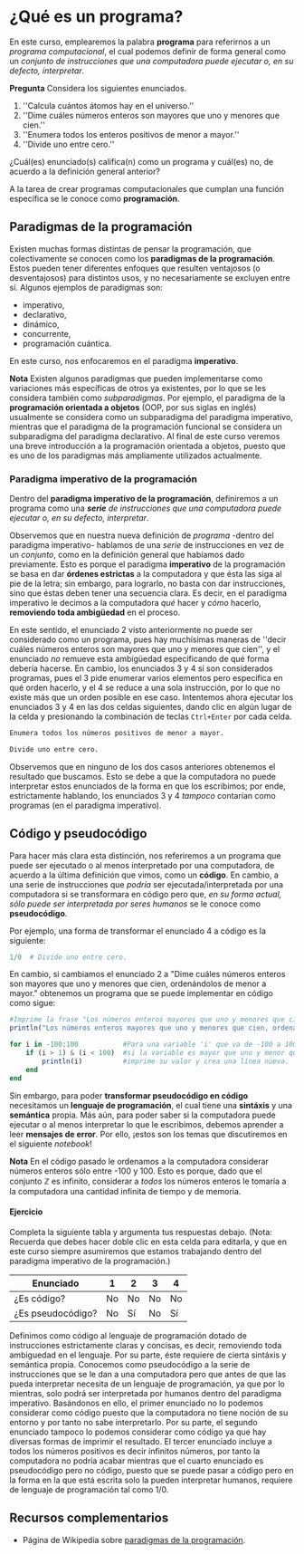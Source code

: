 # ¿Qué es un programa?

En este curso, emplearemos la palabra **programa** para referirnos a un _programa computacional_, el cual podemos definir de forma general como un _conjunto de instrucciones que una computadora puede ejecutar o, en su defecto, interpretar_.

**Pregunta** Considera los siguientes enunciados.
1. ''Calcula cuántos átomos hay en el universo.'' 
1. ''Dime cuáles números enteros son mayores que uno y menores que cien.''
1. ''Enumera todos los enteros positivos de menor a mayor.''
1. ''Divide uno entre cero.''

¿Cuál(es) enunciado(s) califica(n) como un programa y cuál(es) no, de acuerdo a la definición general anterior?

A la tarea de crear programas computacionales que cumplan una función específica se le conoce como **programación**.

## Paradigmas de la programación

Existen muchas formas distintas de pensar la programación, que colectivamente se conocen como los **paradigmas de la programación**. Estos pueden tener diferentes enfoques que resulten ventajosos (o desventajosos) para distintos usos, y no necesariamente se excluyen entre sí. Algunos ejemplos de paradigmas son:
* imperativo,
* declarativo,
* dinámico,
* concurrente,
* programación cuántica.

En este curso, nos enfocaremos en el paradigma **imperativo**.

**Nota** Existen algunos paradigmas que pueden implementarse como variaciones más específicas de otros ya existentes, por lo que se les considera también como _subparadigmas_. Por ejemplo, el paradigma de la **programación orientada a objetos** (OOP, por sus siglas en inglés) usualmente se considera como un subparadigma del paradigma imperativo, mientras que el paradigma de la programación funcional se considera un subparadigma del paradigma declarativo. Al final de este curso veremos una breve introducción a la programación orientada a objetos, puesto que es uno de los paradigmas más ampliamente utilizados actualmente. 

### Paradigma imperativo de la programación

Dentro del **paradigma imperativo de la programación**, definiremos a un programa como una _**serie** de instrucciones que una computadora puede ejecutar o, en su defecto, interpretar_.

Observemos que en nuestra nueva definición de _programa_ -dentro del paradigma imperativo- hablamos de una _serie_ de instrucciones en vez de un _conjunto_, como en la definición general que habíamos dado previamente. Esto es porque el paradigma **imperativo** de la programación se basa en dar **órdenes estrictas** a la computadora y que ésta las siga al pie de la letra; sin embargo, para lograrlo, no basta con dar instrucciones, sino que éstas deben tener una secuencia clara. Es decir, en el paradigma imperativo le decimos a la computadora _qué_ hacer y _cómo_ hacerlo, **removiendo toda ambigüedad** en el proceso.

En este sentido, el enunciado 2 visto anteriormente no puede ser considerado como un programa, pues hay muchísimas maneras de ''decir cuáles números enteros son mayores que uno y menores que cien'', y el enunciado _no_ remueve esta ambigüedad especificando de qué forma debería hacerse. En cambio, los enunciados 3 y 4 sí son considerados programas, pues el 3 pide enumerar varios elementos pero especifica en qué orden hacerlo, y el 4 se reduce a una sola instrucción, por lo que no existe más que un orden posible en ese caso. Intentemos ahora ejecutar los enunciados 3 y 4 en las dos celdas siguientes, dando clic en algún lugar de la celda y presionando la combinación de teclas `Ctrl+Enter` por cada celda.


```julia
Enumera todos los números positivos de menor a mayor.
```


```julia
Divide uno entre cero.
```

Observemos que en ninguno de los dos casos anteriores obtenemos el resultado que buscamos. Esto se debe a que la computadora no puede interpretar estos enunciados de la forma en que los escribimos; por ende, estrictamente hablando, los enunciados 3 y 4 _tampoco_ contarían como programas (en el paradigma imperativo).

## Código y pseudocódigo

Para hacer más clara esta distinción, nos referiremos a un programa que puede ser ejecutado o al menos interpretado por una computadora, de acuerdo a la última definición que vimos, como un **código**. En cambio, a una serie de instrucciones que _podría_ ser ejecutada/interpretada por una computadora si se transformara en código pero que, _en su forma actual, sólo puede ser interpretada por seres humanos_ se le conoce como **pseudocódigo**.

Por ejemplo, una forma de transformar el enunciado 4 a código es la siguiente:


```julia
1/0  # Divide uno entre cero.
```

En cambio, si cambiamos el enunciado 2 a "Dime cuáles números enteros son mayores que uno y menores que cien, ordenándolos de menor a mayor." obtenemos un programa que se puede implementar en código como sigue:


```julia
#Imprime la frase "Los números enteros mayores que uno y menores que cien, ordenados de menor a mayor, son:" y crea una línea nueva.
println("Los números enteros mayores que uno y menores que cien, ordenados de menor a mayor, son: ")

for i in -100:100           #Para una variable 'i' que va de -100 a 100,
    if (i > 1) & (i < 100)  #si la variable es mayor que uno y menor que cien,
        println(i)          #imprime su valor y crea una línea nueva.
    end
end
```

Sin embargo, para poder **transformar pseudocódigo en código** necesitamos un **lenguaje de programación**, el cual tiene una **sintáxis** y una **semántica** propia. Más aún, para poder saber si la computadora puede ejecutar o al menos interpretar lo que le escribimos, debemos aprender a leer **mensajes de error**. Por ello, ¡estos son los temas que discutiremos en el siguiente _notebook_!

**Nota** En el código pasado le ordenamos a la computadora considerar números enteros sólo entre -100 y 100. Esto es porque, dado que el conjunto $\mathbb{Z}$ es infinito, considerar a _todos_ los números enteros le tomaría a la computadora una cantidad infinita de tiempo y de memoria.

#### Ejercicio

Completa la siguiente tabla y argumenta tus respuestas debajo. (Nota: Recuerda que debes hacer doble clic en esta celda para editarla, y que en este curso siempre asumiremos que estamos trabajando dentro del paradigma imperativo de la programación.)

|Enunciado|1|2|3|4|
|-|-|-|-|-|
|¿Es código?|No|No|No|No|
|¿Es pseudocódigo?|No|Sí|No|Sí|

Definimos como código al lenguaje de programación dotado de instrucciones estrictamente claras y concisas, es decir, removiendo toda ambiguedad en el lenguaje. Por su parte, éste requiere de cierta sintáxis y semántica propia. Conocemos como pseudocódigo a la serie de instrucciones que se le dan a una computadora pero que antes de que las pueda interpretar necesita de un lenguaje de programación, ya que por lo mientras, solo podrá ser interpretada por humanos dentro del paradigma imperativo. Basándonos en ello, el primer enunciado no lo podemos considerar como código puesto que la computadora no tiene noción de su entorno y por tanto no sabe interpretarlo. Por su parte, el segundo enunciado tampoco lo podemos considerar como código ya que hay diversas formas de imprimir el resultado. El tercer enunciado incluye a todos los números positivos es decir infinitos números, por tanto la computadora no podría acabar mientras que el cuarto enunciado es pseudocódigo pero no código, puesto que se puede pasar a código pero en la forma en la que está escrita solo la pueden interpretar humanos, requiere de lenguaje de programación tal como 1/0.

## Recursos complementarios
* Página de Wikipedia sobre [paradigmas de la programación](https://en.wikipedia.org/wiki/Programming_paradigm).
